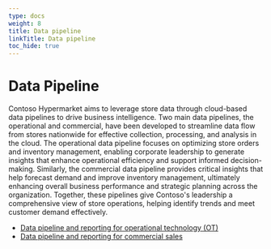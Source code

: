 ```yaml
---
type: docs
weight: 8
title: Data pipeline
linkTitle: Data pipeline
toc_hide: true
---
```


# Data Pipeline

Contoso Hypermarket aims to leverage store data through cloud-based data pipelines to drive business intelligence. Two main data pipelines, the operational and commercial, have been developed to streamline data flow from stores nationwide for effective collection, processing, and analysis in the cloud. The operational data pipeline focuses on optimizing store orders and inventory management, enabling corporate leadership to generate insights that enhance operational efficiency and support informed decision-making. Similarly, the commercial data pipeline provides critical insights that help forecast demand and improve inventory management, ultimately enhancing overall business performance and strategic planning across the organization. Together, these pipelines give Contoso's leadership a comprehensive view of store operations, helping identify trends and meet customer demand effectively.

- [Data pipeline and reporting for operational technology (OT)](operational/_index.md)
- [Data pipeline and reporting for commercial sales](commercial/_index.md)
